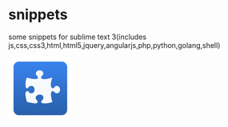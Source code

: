 snippets
========

some snippets for sublime text 3(includes js,css,css3,html,html5,jquery,angularjs,php,python,golang,shell)

![](img/icon.png)